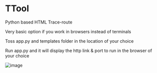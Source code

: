 # TTool
Python based HTML Trace-route


Very basic option if you work in browsers instead of terminals

Toss app.py and templates folder in the location of your choice

Run app.py and it will display the http link & port to run in the browser of your choice

![image](https://github.com/user-attachments/assets/01110ab6-f69e-4ecf-a683-ee7c3dc7c626)
